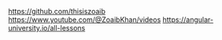 https://github.com/thisiszoaib
https://www.youtube.com/@ZoaibKhan/videos
https://angular-university.io/all-lessons
